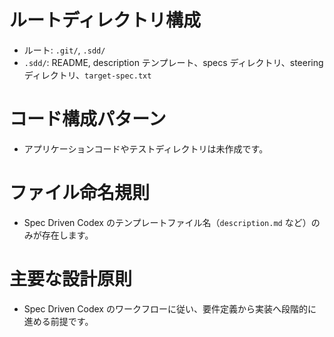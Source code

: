 # ルートディレクトリ構成
- ルート: `.git/`, `.sdd/`
- `.sdd/`: README, description テンプレート、specs ディレクトリ、steering ディレクトリ、`target-spec.txt`

# コード構成パターン
- アプリケーションコードやテストディレクトリは未作成です。

# ファイル命名規則
- Spec Driven Codex のテンプレートファイル名（`description.md` など）のみが存在します。

# 主要な設計原則
- Spec Driven Codex のワークフローに従い、要件定義から実装へ段階的に進める前提です。
